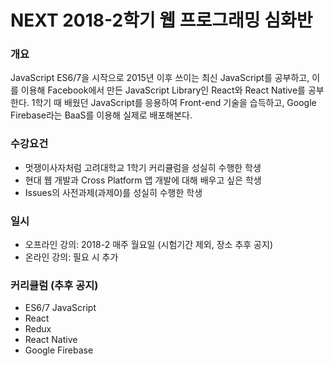 # NEXT 2018-2학기 웹 프로그래밍 심화반

### 개요
JavaScript ES6/7을 시작으로 2015년 이후 쓰이는 최신 JavaScript를 공부하고, 이를 이용해 Facebook에서 만든 JavaScript Library인 React와 React Native를 공부한다. 1학기 때 배웠던 JavaScript를 응용하여 Front-end 기술을 습득하고, Google Firebase라는 BaaS를 이용해 실제로 배포해본다.

### 수강요건
- 멋쟁이사자처럼 고려대학교 1학기 커리큘럼을 성실히 수행한 학생
- 현대 웹 개발과 Cross Platform 앱 개발에 대해 배우고 싶은 학생
- Issues의 사전과제(과제0)를 성실히 수행한 학생

### 일시
- 오프라인 강의: 2018-2 매주 월요일 (시험기간 제외, 장소 추후 공지)
- 온라인 강의: 필요 시 추가

### 커리큘럼 (추후 공지)
- ES6/7 JavaScript
- React 
- Redux
- React Native
- Google Firebase
